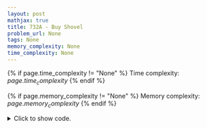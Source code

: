 ```yaml
---
layout: post
mathjax: true
title: 732A - Buy Shovel
problem_url: None
tags: None
memory_complexity: None
time_complexity: None
---
```




{% if page.time_complexity != "None" %}
Time complexity: ${{ page.time_complexity }}$
{% endif %}

{% if page.memory_complexity != "None" %}
Memory complexity: ${{ page.memory_complexity }}$
{% endif %}

<details>
<summary>
<p style="display:inline">Click to show code.</p>
</summary>
```cpp
{% raw %}
using namespace std;
int solve(int k, int r)
{
    int rem;
    for (int i = 1; i < 10; ++i)
    {
        rem = (i * k) % 10;
        if (rem == 0 or rem == r)
            return i;
    }
    return 10;
}
int main(void)
{
    int k, r;
    cin >> k >> r;
    cout << solve(k, r) << endl;
    return 0;
}

{% endraw %}
```
</details>

